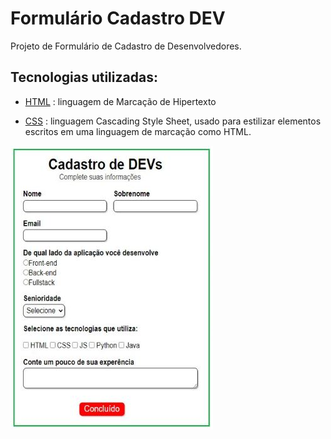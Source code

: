 # Formulário Cadastro DEV
Projeto de Formulário de Cadastro de Desenvolvedores. 

## Tecnologias utilizadas:
* [HTML](https://developer.mozilla.org/pt-BR/docs/Web/HTML) : linguagem de Marcação de Hipertexto

* [CSS](https://developer.mozilla.org/pt-BR/docs/Web/CSS) :  linguagem Cascading Style Sheet, usado para estilizar elementos escritos em uma linguagem de marcação como HTML. 

![IMAGE ALT TEXT HERE](/src/formcaddev.JPG)

